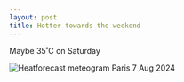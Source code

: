 ```yaml
---
layout: post
title: Hotter towards the weekend
---
```


Maybe 35˚C on Saturday

![Heatforecast meteogram Paris 7 Aug 2024](https://heatforecast.github.io/images/paris_2024080700.png)